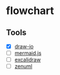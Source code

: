 # flowchart

## Tools

- [x] [draw-io](https://app.diagrams.net/)
- [ ] [mermaid.js](http://mermaid.js.org/)
- [ ] [excalidraw](https://excalidraw.com/)
- [ ] [zenuml](https://zenuml.com/)
